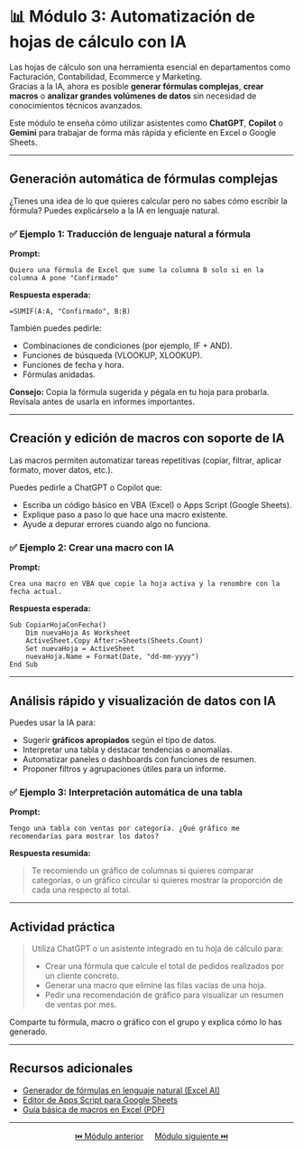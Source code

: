 # 📊 Módulo 3: Automatización de hojas de cálculo con IA

Las hojas de cálculo son una herramienta esencial en departamentos como Facturación, Contabilidad, Ecommerce y Marketing.  
Gracias a la IA, ahora es posible **generar fórmulas complejas**, **crear macros** o **analizar grandes volúmenes de datos** sin necesidad de conocimientos técnicos avanzados.

Este módulo te enseña cómo utilizar asistentes como **ChatGPT**, **Copilot** o **Gemini** para trabajar de forma más rápida y eficiente en Excel o Google Sheets.

---

## Generación automática de fórmulas complejas

¿Tienes una idea de lo que quieres calcular pero no sabes cómo escribir la fórmula? Puedes explicárselo a la IA en lenguaje natural.

### ✅ Ejemplo 1: Traducción de lenguaje natural a fórmula

**Prompt:**
```
Quiero una fórmula de Excel que sume la columna B solo si en la columna A pone "Confirmado"
```

**Respuesta esperada:**
```excel
=SUMIF(A:A, "Confirmado", B:B)
```

También puedes pedirle:
- Combinaciones de condiciones (por ejemplo, IF + AND).
- Funciones de búsqueda (VLOOKUP, XLOOKUP).
- Funciones de fecha y hora.
- Fórmulas anidadas.

**Consejo:** Copia la fórmula sugerida y pégala en tu hoja para probarla. Revísala antes de usarla en informes importantes.

---

## Creación y edición de macros con soporte de IA

Las macros permiten automatizar tareas repetitivas (copiar, filtrar, aplicar formato, mover datos, etc.).

Puedes pedirle a ChatGPT o Copilot que:
- Escriba un código básico en VBA (Excel) o Apps Script (Google Sheets).
- Explique paso a paso lo que hace una macro existente.
- Ayude a depurar errores cuando algo no funciona.

### ✅ Ejemplo 2: Crear una macro con IA

**Prompt:**
```
Crea una macro en VBA que copie la hoja activa y la renombre con la fecha actual.
```

**Respuesta esperada:**
```vba
Sub CopiarHojaConFecha()
    Dim nuevaHoja As Worksheet
    ActiveSheet.Copy After:=Sheets(Sheets.Count)
    Set nuevaHoja = ActiveSheet
    nuevaHoja.Name = Format(Date, "dd-mm-yyyy")
End Sub
```

---

## Análisis rápido y visualización de datos con IA

Puedes usar la IA para:

- Sugerir **gráficos apropiados** según el tipo de datos.
- Interpretar una tabla y destacar tendencias o anomalías.
- Automatizar paneles o dashboards con funciones de resumen.
- Proponer filtros y agrupaciones útiles para un informe.

### ✅ Ejemplo 3: Interpretación automática de una tabla

**Prompt:**
```
Tengo una tabla con ventas por categoría. ¿Qué gráfico me recomendarías para mostrar los datos?
```

**Respuesta resumida:**
> Te recomiendo un gráfico de columnas si quieres comparar categorías, o un gráfico circular si quieres mostrar la proporción de cada una respecto al total.

---

## Actividad práctica

> Utiliza ChatGPT o un asistente integrado en tu hoja de cálculo para:  
> - Crear una fórmula que calcule el total de pedidos realizados por un cliente concreto.  
> - Generar una macro que elimine las filas vacías de una hoja.  
> - Pedir una recomendación de gráfico para visualizar un resumen de ventas por mes.

Comparte tu fórmula, macro o gráfico con el grupo y explica cómo lo has generado.

---

## Recursos adicionales

- [Generador de fórmulas en lenguaje natural (Excel AI)](https://excel.microsoft.com/)
- [Editor de Apps Script para Google Sheets](https://script.google.com/)
- [Guía básica de macros en Excel (PDF)](/oficina_basico/stuff/guia_macros_excel.pdf)

---

<p align="center">
  <a href="modulo_2.md">⏮️ Módulo anterior</a> &nbsp;&nbsp;&nbsp;
  <a href="modulo_4.md">Módulo siguiente ⏭️</a>
</p>

